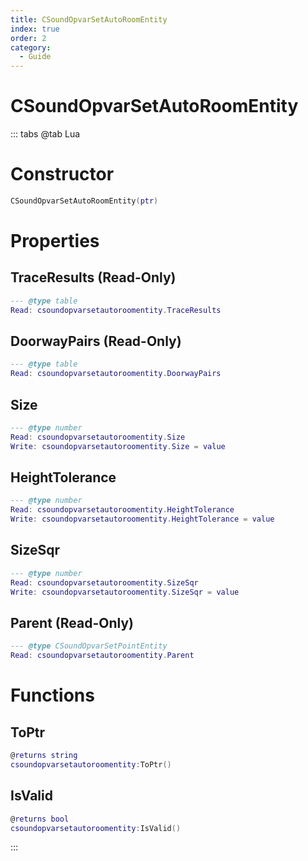 ```yaml
---
title: CSoundOpvarSetAutoRoomEntity
index: true
order: 2
category:
  - Guide
---
```


# CSoundOpvarSetAutoRoomEntity

::: tabs
@tab Lua
# Constructor
```lua
CSoundOpvarSetAutoRoomEntity(ptr)
```
# Properties
## TraceResults (Read-Only)
```lua
--- @type table
Read: csoundopvarsetautoroomentity.TraceResults
```
## DoorwayPairs (Read-Only)
```lua
--- @type table
Read: csoundopvarsetautoroomentity.DoorwayPairs
```
## Size 
```lua
--- @type number
Read: csoundopvarsetautoroomentity.Size
Write: csoundopvarsetautoroomentity.Size = value
```
## HeightTolerance 
```lua
--- @type number
Read: csoundopvarsetautoroomentity.HeightTolerance
Write: csoundopvarsetautoroomentity.HeightTolerance = value
```
## SizeSqr 
```lua
--- @type number
Read: csoundopvarsetautoroomentity.SizeSqr
Write: csoundopvarsetautoroomentity.SizeSqr = value
```
## Parent (Read-Only)
```lua
--- @type CSoundOpvarSetPointEntity
Read: csoundopvarsetautoroomentity.Parent
```
# Functions
## ToPtr
```lua
@returns string
csoundopvarsetautoroomentity:ToPtr()
```
## IsValid
```lua
@returns bool
csoundopvarsetautoroomentity:IsValid()
```

:::